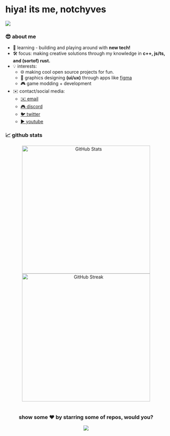 # hiya! its me, notchyves
<img src="https://komarev.com/ghpvc/?username=notchyves&style=for-the-badge&color=gray">

### 😎 about me 
- 🌱 learning - building and playing around with **new tech!** 
- 🛠️ focus: making creative solutions through my knowledge in **c++, js/ts, and (sortof) rust.**
- 💡 interests:
  - 🌐 making cool open source projects for fun.
  - 🎨 graphics designing **(ui/ux)** through apps like [figma](https://www.figma.com)
  - 🎮 game modding + development
- ✉️ contact/social media:
  - [✉️ email](mailto:chyvescontact@gmail.com)
  - [🎮 discord](https://www.discord.com/app)
  - [🐦 twitter](https://twitter.com/notchyves)
  - [▶️ youtube](https://www.youtube.com/@notchyves)

### 📈 github stats
<p align="center">
  <img src="https://github-readme-stats.vercel.app/api?username=notchyves&show_icons=true&theme=radical" alt="GitHub Stats" width="400">
  <img src="https://github-readme-streak-stats.herokuapp.com?user=notchyves&theme=radical" alt="GitHub Streak" width="400">
</p>

#

<div align="center">
 
### show some ❤️ by starring some of repos, would you?

<img src="https://github.com/user-attachments/assets/daf8360c-5bc9-4dbf-ba7b-f0c2e9913d4a">
</div>
